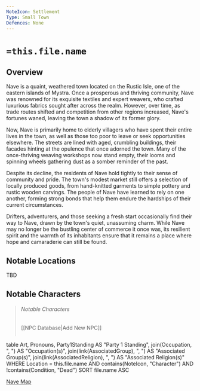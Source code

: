 ```yaml
---
NoteIcon: Settlement
Type: Small Town
Defences: None
---
```

# **`=this.file.name`**

## Overview 

Nave is a quaint, weathered town located on the Rustic Isle, one of the eastern islands of Mystra. Once a prosperous and thriving community, Nave was renowned for its exquisite textiles and expert weavers, who crafted luxurious fabrics sought after across the realm. However, over time, as trade routes shifted and competition from other regions increased, Nave's fortunes waned, leaving the town a shadow of its former glory.

Now, Nave is primarily home to elderly villagers who have spent their entire lives in the town, as well as those too poor to leave or seek opportunities elsewhere. The streets are lined with aged, crumbling buildings, their facades hinting at the opulence that once adorned the town. Many of the once-thriving weaving workshops now stand empty, their looms and spinning wheels gathering dust as a somber reminder of the past.

Despite its decline, the residents of Nave hold tightly to their sense of community and pride. The town's modest market still offers a selection of locally produced goods, from hand-knitted garments to simple pottery and rustic wooden carvings. The people of Nave have learned to rely on one another, forming strong bonds that help them endure the hardships of their current circumstances.

Drifters, adventurers, and those seeking a fresh start occasionally find their way to Nave, drawn by the town's quiet, unassuming charm. While Nave may no longer be the bustling center of commerce it once was, its resilient spirit and the warmth of its inhabitants ensure that it remains a place where hope and camaraderie can still be found.


## Notable Locations

TBD


## Notable Characters

> ###### Notable Characters
> [[NPC Database|Add New NPC]]
> ```dataview
table Art, Pronouns, Party1Standing AS "Party 1 Standing", join(Occupation, ", ") AS "Occupation(s)", join(link(AssociatedGroup), ", ") AS "Associated Group(s)", join(link(AssociatedReligion), ", ") AS "Associated Religion(s)"
WHERE Location = this.file.name AND contains(NoteIcon, "Character") AND !contains(Condition, "Dead")
SORT file.name ASC





[Nave Map](https://www.legendkeeper.com/app/clgeu1oyz3s8l08985sqf2z46/clgesxudc009p033cbdu5btsj/)